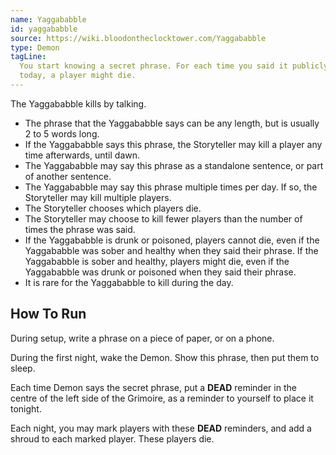 ```yaml
---
name: Yaggababble
id: yaggababble
source: https://wiki.bloodontheclocktower.com/Yaggababble
type: Demon
tagLine:
  You start knowing a secret phrase. For each time you said it publicly
  today, a player might die.
---
```


The Yaggababble kills by talking.

- The phrase that the Yaggababble says can be any length, but is usually
  2 to 5 words long.
- If the Yaggababble says this phrase, the Storyteller may kill a player
  any time afterwards, until dawn.
- The Yaggababble may say this phrase as a standalone sentence, or part
  of another sentence.
- The Yaggababble may say this phrase multiple times per day. If so, the
  Storyteller may kill multiple players.
- The Storyteller chooses which players die.
- The Storyteller may choose to kill fewer players than the number of
  times the phrase was said.
- If the Yaggababble is drunk or poisoned, players cannot die, even if
  the Yaggababble was sober and healthy when they said their phrase. If
  the Yaggababble is sober and healthy, players might die, even if the
  Yaggababble was drunk or poisoned when they said their phrase.
- It is rare for the Yaggababble to kill during the day.

## How To Run

During setup, write a phrase on a piece of paper, or on a phone.

During the first night, wake the Demon. Show this phrase, then put them
to sleep.

Each time Demon says the secret phrase, put a **DEAD** reminder in the
centre of the left side of the Grimoire, as a reminder to yourself to
place it tonight.

Each night, you may mark players with these **DEAD** reminders, and add
a shroud to each marked player. These players die.
